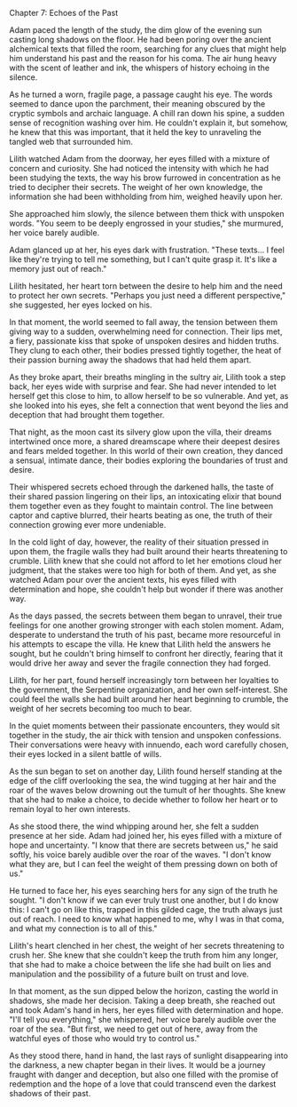 Chapter 7: Echoes of the Past

Adam paced the length of the study, the dim glow of the evening sun casting long shadows on the floor. He had been poring over the ancient alchemical texts that filled the room, searching for any clues that might help him understand his past and the reason for his coma. The air hung heavy with the scent of leather and ink, the whispers of history echoing in the silence.

As he turned a worn, fragile page, a passage caught his eye. The words seemed to dance upon the parchment, their meaning obscured by the cryptic symbols and archaic language. A chill ran down his spine, a sudden sense of recognition washing over him. He couldn't explain it, but somehow, he knew that this was important, that it held the key to unraveling the tangled web that surrounded him.

Lilith watched Adam from the doorway, her eyes filled with a mixture of concern and curiosity. She had noticed the intensity with which he had been studying the texts, the way his brow furrowed in concentration as he tried to decipher their secrets. The weight of her own knowledge, the information she had been withholding from him, weighed heavily upon her.

She approached him slowly, the silence between them thick with unspoken words. "You seem to be deeply engrossed in your studies," she murmured, her voice barely audible.

Adam glanced up at her, his eyes dark with frustration. "These texts... I feel like they're trying to tell me something, but I can't quite grasp it. It's like a memory just out of reach."

Lilith hesitated, her heart torn between the desire to help him and the need to protect her own secrets. "Perhaps you just need a different perspective," she suggested, her eyes locked on his.

In that moment, the world seemed to fall away, the tension between them giving way to a sudden, overwhelming need for connection. Their lips met, a fiery, passionate kiss that spoke of unspoken desires and hidden truths. They clung to each other, their bodies pressed tightly together, the heat of their passion burning away the shadows that had held them apart.

As they broke apart, their breaths mingling in the sultry air, Lilith took a step back, her eyes wide with surprise and fear. She had never intended to let herself get this close to him, to allow herself to be so vulnerable. And yet, as she looked into his eyes, she felt a connection that went beyond the lies and deception that had brought them together.

That night, as the moon cast its silvery glow upon the villa, their dreams intertwined once more, a shared dreamscape where their deepest desires and fears melded together. In this world of their own creation, they danced a sensual, intimate dance, their bodies exploring the boundaries of trust and desire.

Their whispered secrets echoed through the darkened halls, the taste of their shared passion lingering on their lips, an intoxicating elixir that bound them together even as they fought to maintain control. The line between captor and captive blurred, their hearts beating as one, the truth of their connection growing ever more undeniable.

In the cold light of day, however, the reality of their situation pressed in upon them, the fragile walls they had built around their hearts threatening to crumble. Lilith knew that she could not afford to let her emotions cloud her judgment, that the stakes were too high for both of them. And yet, as she watched Adam pour over the ancient texts, his eyes filled with determination and hope, she couldn't help but wonder if there was another way.

As the days passed, the secrets between them began to unravel, their true feelings for one another growing stronger with each stolen moment. Adam, desperate to understand the truth of his past, became more resourceful in his attempts to escape the villa. He knew that Lilith held the answers he sought, but he couldn't bring himself to confront her directly, fearing that it would drive her away and sever the fragile connection they had forged.

Lilith, for her part, found herself increasingly torn between her loyalties to the government, the Serpentine organization, and her own self-interest. She could feel the walls she had built around her heart beginning to crumble, the weight of her secrets becoming too much to bear.

In the quiet moments between their passionate encounters, they would sit together in the study, the air thick with tension and unspoken confessions. Their conversations were heavy with innuendo, each word carefully chosen, their eyes locked in a silent battle of wills.

As the sun began to set on another day, Lilith found herself standing at the edge of the cliff overlooking the sea, the wind tugging at her hair and the roar of the waves below drowning out the tumult of her thoughts. She knew that she had to make a choice, to decide whether to follow her heart or to remain loyal to her own interests.

As she stood there, the wind whipping around her, she felt a sudden presence at her side. Adam had joined her, his eyes filled with a mixture of hope and uncertainty. "I know that there are secrets between us," he said softly, his voice barely audible over the roar of the waves. "I don't know what they are, but I can feel the weight of them pressing down on both of us."

He turned to face her, his eyes searching hers for any sign of the truth he sought. "I don't know if we can ever truly trust one another, but I do know this: I can't go on like this, trapped in this gilded cage, the truth always just out of reach. I need to know what happened to me, why I was in that coma, and what my connection is to all of this."

Lilith's heart clenched in her chest, the weight of her secrets threatening to crush her. She knew that she couldn't keep the truth from him any longer, that she had to make a choice between the life she had built on lies and manipulation and the possibility of a future built on trust and love.

In that moment, as the sun dipped below the horizon, casting the world in shadows, she made her decision. Taking a deep breath, she reached out and took Adam's hand in hers, her eyes filled with determination and hope. "I'll tell you everything," she whispered, her voice barely audible over the roar of the sea. "But first, we need to get out of here, away from the watchful eyes of those who would try to control us."

As they stood there, hand in hand, the last rays of sunlight disappearing into the darkness, a new chapter began in their lives. It would be a journey fraught with danger and deception, but also one filled with the promise of redemption and the hope of a love that could transcend even the darkest shadows of their past.